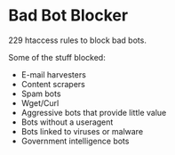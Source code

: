 Bad Bot Blocker
===============

229 htaccess rules to block bad bots.

Some of the stuff blocked:

- E-mail harvesters
- Content scrapers
- Spam bots
- Wget/Curl
- Aggressive bots that provide little value
- Bots without a useragent
- Bots linked to viruses or malware
- Government intelligence bots
